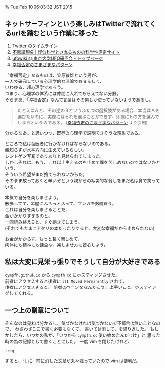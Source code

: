 % Tue Feb 10 06:03:32 JST 2015

## ネットサーフィンという楽しみはTwitterで流れてくるurlを踏むという作業に移った

1. Twitter のタイムライン
1. [不思議現象 | 疑似科学とされるものの科学性評定サイト](http://www.sciencecomlabo.jp/supernatural_power/)
1. [ufowiki @ 東京大学UFO研究会 - トップページ](http://www50.atwiki.jp/ufowiki/)
1. [幸福否定のさまざまなパターン](http://www.02.246.ne.jp/~kasahara/psycho/denialofhappiness1.html)

「幸福否定」なるものは、笠原敏雄という男が、  
一人で研究している心理学的な理論であるらしく、  
いわゆる、超心理学であろう。  
つまり、心理学の体系には仲間に入れてもらえてない分野。  
そらまあ、「幸福否定」なんて言葉はその男しか使っていないようであるし。  

> たとえばＡと、その逆のＢというふたつの選択肢がある場合、本当はＡを選びたいのに、実際にはそれを選ぶことができず、即座にＢの方を選んでしまうというのである。
([幸福否定のさまざまなパターン](http://www.02.246.ne.jp/~kasahara/psycho/denialofhappiness1.html) より引用)

分かるなあ。と思いつつ、既存の心理学で説明できそうな現象である。

ところで私は歯医者に行かなければならないのである。  
親知らずが水平方向に生えているらしい。  
レントゲン写真でありありと見せられてしまった。  
しかしそれは、もう、これ以上生えるのを止めて僕を苦しめないのではないかという、  
そういう希望がまだ捨てられないからだ。  
そのまま放っておくと辛いぞという親からの写実的な脅しをまだ私は鼻で笑っている。

本気で自分を楽しませよう。  
散歩してて、本屋にふらっと入って、マンガを数冊買う。  
これは自分を楽しませることだ。  
金がかかりすぎるのと、  
一回読み終えると、すぐ飽きてしまう。  
(それでもたまにアタリの本だったりすると、大変な幸福だから止められない)

お金がかからず、もっと長く楽しめて、  
肉体にも精神にも健全な、楽しませ方に苦心しよう。

## 私は大変に見栄っ張りでそうして自分が大好きである

`cympfh.github.io` から `cympfh.cc` にホスティングさせた。  
前者にアクセスすると後者に
`301 Moved Permanently`
されて、  
後者にアクセスすると、
前者のページをなんかこう、上手いこと、ホスティングしてくれる。

## 一つ上の副章について

そんなのは見れば分かるし、気づかなければ気づかないで不都合は無いことなので、
わざわざここで書く必要もなくて、
書いては消して、を繰り返した。
もしかしたら、いつかの私が、「いつから `cympfh.cc` 使い始めたんだっけ」と
思った時の為の記録として書くことにした。
一度 vim を閉じたけれど、

```vim
:reg
```

すると、`"1` に、前に消した文章が丸々残っていたので vim は便利だ。

